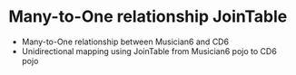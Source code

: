 # Many-to-One relationship JoinTable
* Many-to-One relationship between Musician6 and CD6
* Unidirectional mapping using JoinTable from Musician6 pojo to CD6 pojo